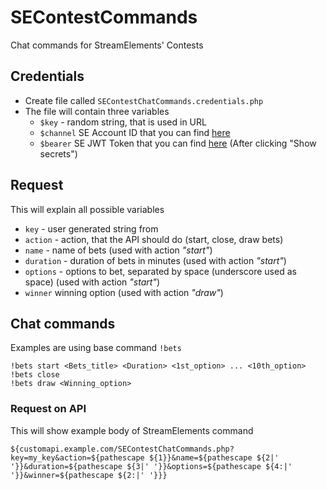 # SEContestCommands
Chat commands for StreamElements' Contests

## Credentials
* Create file called `SEContestChatCommands.credentials.php`
* The file will contain three variables
  * `$key` - random string, that is used in URL
  * `$channel` SE Account ID that you can find [here](https://streamelements.com/dashboard/account/channels)
  * `$bearer` SE JWT Token that you can find [here](https://streamelements.com/dashboard/account/channels) (After clicking "Show secrets")


## Request
This will explain all possible variables
* `key` - user generated string from
* `action` - action, that the API should do (start, close, draw bets)
* `name` - name of bets (used with action _"start"_)
* `duration` - duration of bets in minutes (used with action _"start"_)
* `options` - options to bet, separated by space (underscore used as space)  (used with action _"start"_)
* `winner` winning option (used with action _"draw"_)

## Chat commands
Examples are using base command `!bets`
```
!bets start <Bets_title> <Duration> <1st_option> ... <10th_option>
!bets close
!bets draw <Winning_option>
```

### Request on API
This will show example body of StreamElements command
```
${customapi.example.com/SEContestChatCommands.php?key=my_key&action=${pathescape ${1}}&name=${pathescape ${2|' '}}&duration=${pathescape ${3|' '}}&options=${pathescape ${4:|' '}}&winner=${pathescape ${2:|' '}}}
```
